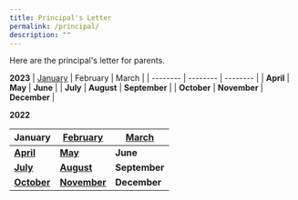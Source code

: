 ```yaml
---
title: Principal's Letter
permalink: /principal/
description: ""
---
```

Here are the principal's letter for parents.

**2023**
| [January](/files/Principal_letters/2023/2023_01_Jan_Principal_Letter.pdf) | February | March |
| -------- | -------- | -------- |
| **April** | **May** | **June** |
| **July** | **August** | **September** |
| **October** | **November** | **December** |


**2022**

| January | [February](/files/Principal_letters/2022/2022%20PRINCIPAL%20LETTER%20FEB.pdf) | [March](/files/Principal_letters/2022/2022_073_7%20Mar%202022%20PLetter%20to%20Parents.pdf) |
| -------- | -------- | -------- |
|**[April](/files/Principal_letters/2022/2022__13%20April%20_Principal%20to%20Parents%20%20April.pdf)** | **[May](/files/Principal_letters/2022/2022%2005%2023%20Principals%20Letter_Final.pdf)** | **June** |
| **[July](/files/Principal_letters/2022/2022_06_27%20Principal%20Letter.pdf)** | **[August](/files/Principal_letters/2022/2022%2002%20August%20%20Principals%20Letter.pdf)** | **September** |
| **[October](/files/Principal_letters/2022/2022_10%20October%20Principal%20Letter_Final.pdf)** | **[November](/files/Principal_letters/2022/2022_15%20Nov%20Principals%20Letter.pdf)** | **December** |